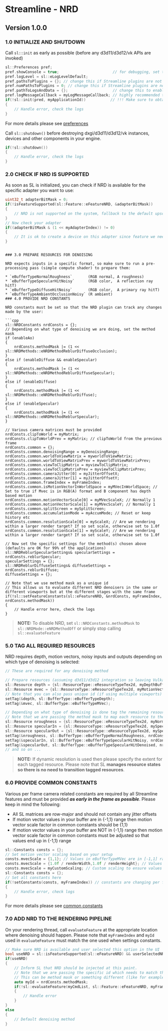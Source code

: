 ﻿

Streamline - NRD
=======================

Version 1.0.0
------
### 1.0 INITIALIZE AND SHUTDOWN

Call `sl::init` as early as possible (before any d3d11/d3d12/vk APIs are invoked)

```cpp
sl::Preferences pref;
pref.showConsole = true;                        // for debugging, set to false in production
pref.logLevel = sl::eLogLevelDefault;
pref.pathsToPlugins = {}; // change this if Streamline plugins are not located next to the executable
pref.numPathsToPlugins = 0; // change this if Streamline plugins are not located next to the executable
pref.pathToLogsAndData = {};                    // change this to enable logging to a file
pref.logMessageCallback = myLogMessageCallback; // highly recommended to track warning/error messages in your callback
if(!sl::init(pred, myApplicationId))           // !!! Make sure to obtain your app Id from NVIDIA !!!
{
    // Handle error, check the logs
}
```

For more details please see [preferences](ProgrammingGuide.md#221-preferences)

Call `sl::shutdown()` before destroying dxgi/d3d11/d3d12/vk instances, devices and other components in your engine.

```cpp
if(!sl::shutdown())
{
    // Handle error, check the logs
}
```

### 2.0 CHECK IF NRD IS SUPPORTED

As soon as SL is initialized, you can check if NRD is available for the specific adapter you want to use:

```cpp
uint32_t adapterBitMask = 0;
if(!isFeatureSupported(sl::Feature::eFeatureNRD, &adapterBitMask))
{
    // NRD is not supported on the system, fallback to the default upscaling method
}
// Now check your adapter
if((adapterBitMask & (1 << myAdapterIndex)) != 0)
{
    // It is ok to create a device on this adapter since feature we need is supported
}
```
```

### 3.0 PREPARE RESOURCES FOR DENOISING

NRD expects inputs in a specific format, so make sure to run a pre-processing pass (simple compute shader) to prepare them:

* `eBufferTypeNormalRoughness`       (RGB normal, A roughness)
* `eBufferTypeSpecularHitNoisy`      (RGB color,  A reflection ray hitT)
* `eBufferTypeDiffuseHitNoisy`       (RGB color,  A primary ray hitT)
* `eBufferTypeAmbientOcclusionNoisy` (R ambient)
### 4.0 PROVIDE NRD CONSTANTS

NRD constants must be set so that the NRD plugin can track any changes made by the user:

```cpp
sl::NRDConstants nrdConsts = {};
// Depending on what type of denoising we are doing, set the method mask
if (enableAo)
{
    nrdConsts.methodMask |= (1 << sl::NRDMethods::eNRDMethodReblurDiffuseOcclusion);
}
else if (enableDiffuse && enableSpecular)
{
    nrdConsts.methodMask |= (1 << sl::NRDMethods::eNRDMethodReblurDiffuseSpecular);
}
else if (enableDiffuse)
{
    nrdConsts.methodMask |= (1 << sl::NRDMethods::eNRDMethodReblurDiffuse);
}
else if (enableSpecular)
{
    nrdConsts.methodMask |= (1 << sl::NRDMethods::eNRDMethodReblurSpecular);
}

// Various camera matrices must be provided
nrdConsts.clipToWorld = myMatrix;
nrdConsts.clipToWorldPrev = myMatrix; // clipToWorld from the previous frame
nrdConsts.common = {};
nrdConsts.common.denoisingRange = myDenoisingRange;
nrdConsts.common.worldToViewMatrix = myworldToViewMatrix;
nrdConsts.common.worldToViewMatrixPrev = myworldToViewMatrixPrev;
nrdConsts.common.viewToClipMatrix = myviewToClipMatrix;
nrdConsts.common.viewToClipMatrixPrev = myviewToClipMatrixPrev;
nrdConsts.common.cameraJitter[0] = myJitterOffsetX;
nrdConsts.common.cameraJitter[1] = myJitterOffsetY;
nrdConsts.common.frameIndex = myFrameIndex;
nrdConsts.common.isMotionVectorInWorldSpace = myMVecInWorldSpace; // Set to true if Mvec is in RGB(A) format and B component has depth based motion
nrdConsts.common.motionVectorScale[0] = myMVecScaleX; // Normally 1
nrdConsts.common.motionVectorScale[1] = myMVecScaleY; // Normally 1
nrdConsts.common.splitScreen = mySplitScreen;
nrdConsts.common.accumulationMode = myAccumMode; // Reset or keep history etc
nrdConsts.common.resolutionScale[0] = myScaleX; // Are we rendering within a larger render target? If so set scale, otherwise set to 1.0f
nrdConsts.common.resolutionScale[1] = myScaleY; // Are we rendering within a larger render target? If so set scale, otherwise set to 1.0f

// Now set the specific settings for the method(s) chosen above (defaults are OK for 99% of the applications)
sl::NRDReblurSpecularSettings& specularSettings = nrdConsts.reblurSpecular;
specularSettings = {};
sl::NRDReblurDiffuseSettings& diffuseSettings = nrdConsts.reblurDiffuse;
diffuseSettings = {};

// Note that we use method mask as a unique id
// This allows us to evaluate different NRD denoisers in the same or different viewports but at the different stages with the same frame
if(!sl::setFeatureConstants(sl::eFeatureNRD, &nrdConsts, myFrameIndex, nrdConsts.methodMask))
{
    // Handle error here, check the logs
}
```

> **NOTE:**
> To disable NRD, set `sl::NRDConstants.methodMask` to `sl::NRDMode::eNRDMethodOff` or simply stop calling `sl::evaluateFeature`

### 5.0 TAG ALL REQUIRED RESOURCES

NRD requires depth, motion vectors, noisy inputs and outputs depending on which type of denoising is selected:

```cpp
// These are required for any denoising method

// Prepare resources (assuming d3d11/d3d12 integration so leaving Vulkan view and device memory as null pointers)
sl::Resource depth = {sl::ResourceType::eResourceTypeTex2d, myDepthBuffer, nullptr, nullptr, nullptr};
sl::Resource mvec = {sl::ResourceType::eResourceTypeTex2d, myMotionVectorsBuffer, nullptr, nullptr, nullptr};
// Note that you can also pass unique id (if using multiple viewports) and the extent of the resource if dynamic resolution is active
setTag(&depth, sl::BufferType::eBufferTypeDepth);
setTag(&mvec, sl::BufferType::eBufferTypeMVec);

// Depending on what type of denoising is done tag the remaining resources.
// Note that we are passing the method mask to map each resource to the appropriate NRD instance
sl::Resource nroughness = {sl::ResourceType::eResourceTypeTex2d, myNormalRoughness, nullptr, nullptr, nullptr};
sl::Resource specularIn = {sl::ResourceType::eResourceTypeTex2d, mySpecularInput, nullptr, nullptr, nullptr};
sl::Resource specularOut = {sl::ResourceType::eResourceTypeTex2d, mySpecularOutput, nullptr, nullptr, nullptr};
setTag(&nroughness, sl::BufferType::eBufferTypeNormalRoughness, nrdConsts.methodMask);
setTag(&specularIn, sl::BufferType::eBufferTypeSpecularHitNoisy, nrdConsts.methodMask);
setTag(&specularOut, sl::BufferType::eBufferTypeSpecularHitDenoised, nrdConsts.methodMask);
// and so on ...
```
> **NOTE:**
> If dynamic resolution is used then please specify the extent for each tagged resource. Please note that SL **manages resource states so there is no need to transition tagged resources**.

### 6.0 PROVIDE COMMON CONSTANTS

Various per frame camera related constants are required by all Streamline features and must be provided ***as early in the frame as possible***. Please keep in mind the following: 

* All SL matrices are row-major and should not contain any jitter offsets
* If motion vector values in your buffer are in {-1,1} range then motion vector scale factor in common constants should be {1,1}
* If motion vector values in your buffer are NOT in {-1,1} range then motion vector scale factor in common constants must be adjusted so that values end up in {-1,1} range

```cpp
sl::Constants consts = {};
// Set motion vector scaling based on your setup
consts.mvecScale = {1,1}; // Values in eBufferTypeMVec are in [-1,1] range
consts.mvecScale = {1.0f / renderWidth,1.0f / renderHeight}; // Values in eBufferTypeMVec are in pixel space
consts.mvecScale = myCustomScaling; // Custom scaling to ensure values end up in [-1,1] range
sl::Constants consts = {};
// Set all constants here
if(!setConstants(consts, myFrameIndex)) // constants are changing per frame so frame index is required
{
    // Handle error, check logs
}
```
For more details please see [common constants](ProgrammingGuide.md#251-common-constants)

### 7.0 ADD NRD TO THE RENDERING PIPELINE

On your rendering thread, call `evaluateFeature` at the appropriate location where denoising should happen. Please note that `myFrameIndex` and `myId` used in `evaluateFeature` must match the one used when settings constants.

```cpp
// Make sure NRD is available and user selected this option in the UI
bool useNRD = sl::isFeatureSupported(sl::eFeatureNRD) && userSelectedNRDInUI;
if(useNRD) 
{
    // Inform SL that NRD should be injected at this point.
    // Note that we are passing the specific id which needs to match the id used when setting constants.
    // This can be method mask or something different (like for example viewport id | method mask etc.)
    auto myId = nrdConsts.methodMask;
    if(!sl::evaluateFeature(myCmdList, sl::Feature::eFeatureNRD, myFrameIndex, myId)) 
    {
        // Handle error
    }
}
else
{
    // Default denoising method
}
```